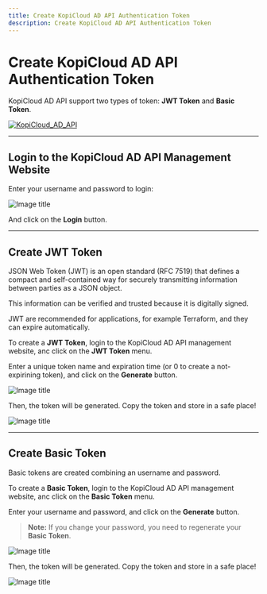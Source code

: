 ```yaml
---
title: Create KopiCloud AD API Authentication Token
description: Create KopiCloud AD API Authentication Token
---
```


# Create KopiCloud AD API Authentication Token

KopiCloud AD API support two types of token: **JWT Token** and **Basic Token**.

[![KopiCloud_AD_API](https://img.shields.io/badge/kopiCloud_ad-v1.0+-blueviolet.svg)](https://www.kopicloud-ad-api.com)

----

## Login to the KopiCloud AD API Management Website

Enter your username and password to login:

![Image title](https://help.kopicloud-ad-api.com/assets/docs/login.png)

And click on the **Login** button.

----

## Create JWT Token

JSON Web Token (JWT) is an open standard (RFC 7519) that defines a compact and self-contained way for securely transmitting information between parties as a JSON object.

This information can be verified and trusted because it is digitally signed.

JWT are recommended for applications, for example Terraform, and they can expire automatically.

To create a **JWT Token**, login to the KopiCloud AD API management website, anc click on the **JWT Token** menu.

Enter a unique token name and expiration time (or 0 to create a not-expirining token), and click on the **Generate** button.

![Image title](https://help.kopicloud-ad-api.com/assets/docs/generate_jwt_token.png)

Then, the token will be generated. Copy the token and store in a safe place!

![Image title](https://help.kopicloud-ad-api.com/assets/docs/generate_jwt_token_result.png)

----

## Create Basic Token

Basic tokens are created combining an username and password.

To create a **Basic Token**, login to the KopiCloud AD API management website, anc click on the **Basic Token** menu.

Enter your username and password, and click on the **Generate** button.

> **Note:** If you change your password, you need to regenerate your **Basic Token**.

![Image title](https://help.kopicloud-ad-api.com/assets/docs/generate_basic_token.png)

Then, the token will be generated. Copy the token and store in a safe place!

![Image title](https://help.kopicloud-ad-api.com/assets/docs/generate_basic_token_result.png)
